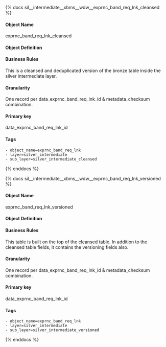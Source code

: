 {% docs sil__intermediate__xbms__wdw__exprnc_band_req_lnk_cleansed %}

#### Object Name
exprnc_band_req_lnk_cleansed

#### Object Definition


#### Business Rules
This is a cleansed and deduplicated version of the bronze table inside the silver intermediate layer.

#### Granularity
One record per data_exprnc_band_req_lnk_id & metadata_checksum combination.

#### Primary key
data_exprnc_band_req_lnk_id

#### Tags
    - object_name=exprnc_band_req_lnk
    - layer=silver_intermediate
    - sub_layer=silver_intermediate_cleansed

{% enddocs %}

{% docs sil__intermediate__xbms__wdw__exprnc_band_req_lnk_versioned %}

#### Object Name
exprnc_band_req_lnk_versioned

#### Object Definition


#### Business Rules
This table is built on the top of the cleansed table. In addition to the cleansed table fields, it contains the versioning fields also.

#### Granularity
One record per data_exprnc_band_req_lnk_id & metadata_checksum combination.

#### Primary key
data_exprnc_band_req_lnk_id

#### Tags
    - object_name=exprnc_band_req_lnk
    - layer=silver_intermediate
    - sub_layer=silver_intermediate_versioned

{% enddocs %}